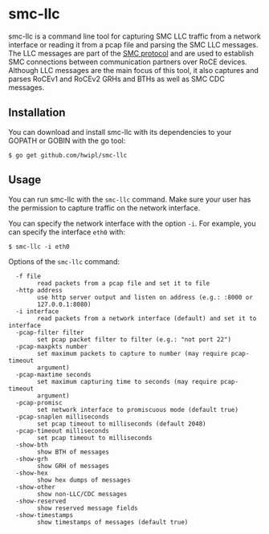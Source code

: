 # smc-llc

smc-llc is a command line tool for capturing SMC LLC traffic from a network
interface or reading it from a pcap file and parsing the SMC LLC messages. The
LLC messages are part of the
[SMC protocol](https://www.rfc-editor.org/info/rfc7609) and are used to
establish SMC connections between communication partners over RoCE devices.
Although LLC messages are the main focus of this tool, it also captures and
parses RoCEv1 and RoCEv2 GRHs and BTHs as well as SMC CDC messages.

## Installation

You can download and install smc-llc with its dependencies to your GOPATH or
GOBIN with the go tool:

```console
$ go get github.com/hwipl/smc-llc
```

## Usage

You can run smc-llc with the `smc-llc` command. Make sure your user has the
permission to capture traffic on the network interface.

You can specify the network interface with the option `-i`. For example, you
can specify the interface `eth0` with:

```console
$ smc-llc -i eth0
```

Options of the `smc-llc` command:

```
  -f file
        read packets from a pcap file and set it to file
  -http address
        use http server output and listen on address (e.g.: :8000 or
        127.0.0.1:8080)
  -i interface
        read packets from a network interface (default) and set it to interface
  -pcap-filter filter
        set pcap packet filter to filter (e.g.: "not port 22")
  -pcap-maxpkts number
        set maximum packets to capture to number (may require pcap-timeout
        argument)
  -pcap-maxtime seconds
        set maximum capturing time to seconds (may require pcap-timeout
        argument)
  -pcap-promisc
        set network interface to promiscuous mode (default true)
  -pcap-snaplen milliseconds
        set pcap timeout to milliseconds (default 2048)
  -pcap-timeout milliseconds
        set pcap timeout to milliseconds
  -show-bth
        show BTH of messages
  -show-grh
        show GRH of messages
  -show-hex
        show hex dumps of messages
  -show-other
        show non-LLC/CDC messages
  -show-reserved
        show reserved message fields
  -show-timestamps
        show timestamps of messages (default true)
```
